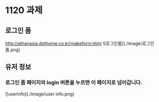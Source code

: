 # 1120 과제 

## 로그인 폼
http://athanasia.dothome.co.kr/makeform.html
![로그인폼](./image/로그인 폼.png)

## 유저 정보
### 로그인 폼 페이지의 login 버튼을 누르면 이 페이지로 넘어갑니다.
![userinfo](./image/user info.png)

